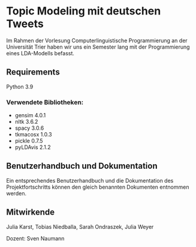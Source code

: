 # Topic Modeling mit deutschen Tweets

Im Rahmen der Vorlesung Computerlinguistische Programmierung an der Universität Trier haben wir uns ein Semester lang mit der Programmierung eines LDA-Modells befasst.

## Requirements
Python 3.9

### Verwendete Bibliotheken:
* gensim 4.0.1
* nltk 3.6.2
* spacy 3.0.6 
* tkmacosx 1.0.3
* pickle 0.7.5
* pyLDAvis 2.1.2

## Benutzerhandbuch und Dokumentation

Ein entsprechendes Benutzerhandbuch und die Dokumentation des Projektfortschritts können den gleich benannten Dokumenten entnommen werden.

## Mitwirkende

Julia Karst, Tobias Niedballa, Sarah Ondraszek, Julia Weyer

Dozent: Sven Naumann
